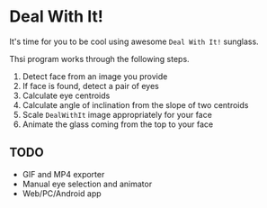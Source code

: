 # Deal With It!

It's time for you to be cool using awesome `Deal With It!` sunglass.

Thsi program works through the following steps.

1. Detect face from an image you provide
2. If face is found, detect a pair of eyes
3. Calculate eye centroids
4. Calculate angle of inclination from the slope of two centroids
5. Scale `DealWithIt` image appropriately for your face
6. Animate the glass coming from the top to your face

## TODO

* GIF and MP4 exporter
* Manual eye selection and animator
* Web/PC/Android app
